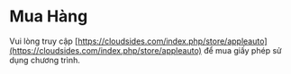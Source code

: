 # Mua Hàng

Vui lòng truy cập [https://cloudsides.com/index.php/store/appleauto](https://cloudsides.com/index.php/store/appleauto) để mua giấy phép sử dụng chương trình.